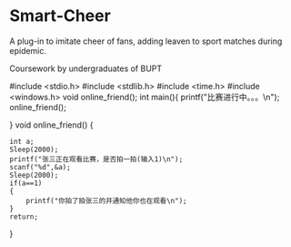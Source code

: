 # Smart-Cheer

A plug-in to imitate cheer of fans, adding leaven to sport matches during epidemic.

Coursework by undergraduates of BUPT    


#include <stdio.h>
#include <stdlib.h>
#include <time.h>
#include <windows.h>
void online_friend();
int main(){
	printf("比赛进行中。。。\n");
    online_friend();

}
void online_friend()
{

    int a;
    Sleep(2000);
    printf("张三正在观看比赛，是否拍一拍(输入1)\n"); 
    scanf("%d",&a);
    Sleep(2000);
    if(a==1)
    {
        printf("你拍了拍张三的并通知他你也在观看\n");
    }
    return;

}
